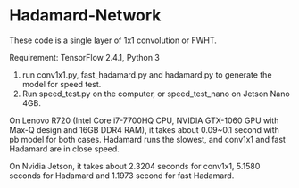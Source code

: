 # Hadamard-Network
These code is a single layer of 1x1 convolution or FWHT.

Requirement: TensorFlow 2.4.1, Python 3

1. run conv1x1.py, fast_hadamard.py and hadamard.py to generate the model for speed test.
2. Run speed_test.py on the computer, or speed_test_nano on Jetson Nano 4GB.

On Lenovo R720 (Intel Core i7-7700HQ CPU, NVIDIA GTX-1060 GPU with Max-Q design and 16GB DDR4 RAM), it takes about 0.09~0.1 second with pb model for both cases. Hadamard runs the slowest, and conv1x1 and fast Hadamard are in close speed.

On Nvidia Jetson, it takes about 2.3204 seconds for conv1x1, 5.1580 seconds for Hadamard and 1.1973 second for fast Hadamard.
